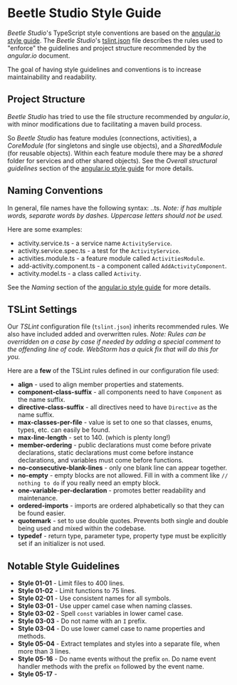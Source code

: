 # Beetle Studio Style Guide

_Beetle Studio_'s TypeScript style conventions are based on the [angular.io style guide](https://angular.io/guide/styleguide).
The _Beetle Studio_'s [tslint.json](https://github.com/teiid/beetle-studio/src/main/ngapp/tslint.json) file describes the 
rules used to "enforce" the guidelines and project structure recommended by the _angular.io_ document.

The goal of having style guidelines and conventions is to increase maintainability and readability.

## Project Structure

_Beetle Studio_ has tried to use the file structure recommended by _angular.io_, with minor
modifications due to facilitating a maven build process.

So _Beetle Studio_ has feature modules (connections, activities), a _CoreModule_ (for singletons and
single use objects), and a _SharedModule_ (for reusable objects). Within each feature
module there may be a _shared_ folder for services and other shared objects). See the 
_Overall structural guidelines_ section of the [angular.io style guide](https://angular.io/guide/styleguide)
for more details.

## Naming Conventions

In general, file names have the following syntax: <feature>.<type>.ts. _Note: if <feature> has
multiple words, separate words by dashes. Uppercase letters should not be used._

Here are some examples:

- activity.service.ts - a service name `ActivityService`.
- activity.service.spec.ts - a test for the `ActivityService`.
- activities.module.ts - a feature module called `ActivitiesModule`.
- add-activity.component.ts - a component called `AddActivityComponent`.
- activity.model.ts - a class called `Activity`.

See the _Naming_ section of the [angular.io style guide](https://angular.io/guide/styleguide)
for more details.

## TSLint Settings

Our _TSLint_ configuration file (`tslint.json`) inherits recommended rules. We also have included added and overwritten 
rules. _Note: Rules can be overridden on a case by case if needed by adding a special comment to the 
offending line of code. WebStorm has a quick fix that will do this for you._

Here are a **few** of the TSLint rules defined in our configuration file used:

- **align** - used to align member properties and statements.
- **component-class-suffix** - all components need to have `Component` as the name suffix.
- **directive-class-suffix** - all directives need to have `Directive` as the name suffix.
- **max-classes-per-file** - value is set to one so that classes, enums, types, etc. can easily be found.
- **max-line-length** - set to 140. (which is plenty long!)
- **member-ordering** - public declarations must come before private declarations, static declarations
must come before instance declarations, and variables must come before functions.
- **no-consecutive-blank-lines** - only one blank line can appear together.
- **no-empty** - empty blocks are not allowed. Fill in with a comment like `// nothing to do` if you 
really need an empty block.
- **one-variable-per-declaration** - promotes better readability and maintenance.
- **ordered-imports** - imports are ordered alphabetically so that they can be found easier.
- **quotemark** - set to use double quotes. Prevents both single and double being used and mixed within the codebase.
- **typedef** - return type, parameter type, property type must be explicitly set if an initializer is not used.

## Notable Style Guidelines

- **Style 01-01** - Limit files to 400 lines.
- **Style 01-02** - Limit functions to 75 lines.
- **Style 02-01** - Use consistent names for all symbols.
- **Style 03-01** - Use upper camel case when naming classes.
- **Style 03-02** - Spell `const` variables in lower camel case.
- **Style 03-03** - Do not name with an `I` prefix.
- **Style 03-04** - Do use lower camel case to name properties and methods.
- **Style 05-04** - Extract templates and styles into a separate file, when more than 3 lines.
- **Style 05-16** - Do name events without the prefix `on`. Do name event handler methods with the 
prefix `on` followed by the event name.
- **Style 05-17** - 
